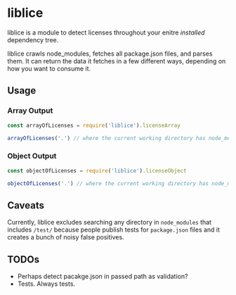 # liblice

liblice is a module to detect licenses throughout your enitre _installed_ dependency tree.

liblice crawls node_modules, fetches all package.json files, and parses them. It can return the data it fetches in a few different ways, depending on how you want to consume it.

## Usage

### Array Output

```js
const arrayOfLicenses = require('liblice').licenseArray

arrayOfLicenses('.') // where the current working directory has node_moodules
```

### Object Output

```js
const objectOfLicenses = require('liblice').licenseObject

objectOfLicenses('.') // where the current working directory has node_moodules
```

## Caveats

Currently, liblice excludes searching any directory in `node_modules` that includes `/test/` because people publish tests for `package.json` files and it creates a bunch of noisy false positives.

## TODOs

- Perhaps detect pacakge.json in passed path as validation?
- Tests. Always tests.
